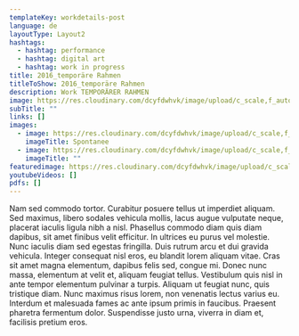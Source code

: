 ```yaml
---
templateKey: workdetails-post
language: de
layoutType: Layout2
hashtags:
  - hashtag: performance
  - hashtag: digital art
  - hashtag: work in progress
title: 2016_temporäre Rahmen
titleToShow: 2016_temporäre Rahmen
description: Work TEMPORÄRER RAHMEN
image: https://res.cloudinary.com/dcyfdwhvk/image/upload/c_scale,f_auto,q_100,w_2400/v1628770242/Spontane_Oase_Ausschnitt2_ivqmnt.jpg
subTitle: ""
links: []
images:
  - image: https://res.cloudinary.com/dcyfdwhvk/image/upload/c_scale,f_auto,q_100,w_2400/v1628770242/Spontane_Oase_Ausschnit_tdum6v.jpg
    imageTitle: Spontanee
  - image: https://res.cloudinary.com/dcyfdwhvk/image/upload/c_scale,f_auto,q_100,w_2400/v1628770242/Spontane_Oase_Ausschnitt2_ivqmnt.jpg
    imageTitle: ""
featuredimage: https://res.cloudinary.com/dcyfdwhvk/image/upload/c_scale,f_auto,q_100,w_2400/v1628770242/Spontane_Oase_Ausschnitt2_ivqmnt.jpg
youtubeVideos: []
pdfs: []
---
```



Nam sed commodo tortor. Curabitur posuere tellus ut imperdiet aliquam. Sed maximus, libero sodales vehicula mollis, lacus augue vulputate neque, placerat iaculis ligula nibh a nisl. Phasellus commodo diam quis diam dapibus, sit amet finibus velit efficitur. In ultrices eu purus vel molestie. Nunc iaculis diam sed egestas fringilla. Duis rutrum arcu et dui gravida vehicula. Integer consequat nisl eros, eu blandit lorem aliquam vitae. Cras sit amet magna elementum, dapibus felis sed, congue mi. Donec nunc massa, elementum at velit et, aliquam feugiat tellus. Vestibulum quis nisl in ante tempor elementum pulvinar a turpis. Aliquam ut feugiat nunc, quis tristique diam. Nunc maximus risus lorem, non venenatis lectus varius eu. Interdum et malesuada fames ac ante ipsum primis in faucibus. Praesent pharetra fermentum dolor. Suspendisse justo urna, viverra in diam et, facilisis pretium eros.